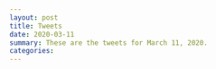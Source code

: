 ```yaml
---
layout: post
title: Tweets
date: 2020-03-11
summary: These are the tweets for March 11, 2020.
categories:
---
```


